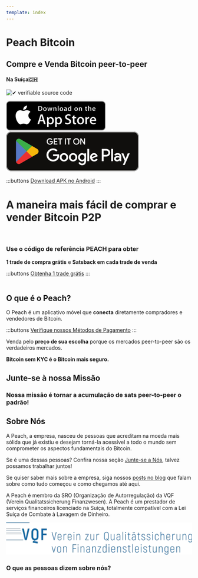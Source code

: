```yaml
---
template: index
---
```

<!--[teaser]-->
# Peach Bitcoin
## Compre e Venda Bitcoin <span>peer-to-peer</span>
#### Na Suíça🇨🇭

<div class="inner-wrap">

![✔ verifiable source code](/img/phones.png)

<div>
  <div class="md:flex items-end">
    <a href="https://testflight.apple.com/join/wfSPFEWG"><img class="h-180px md:h-90px" src="/img/home/download-on-the-app-store.svg" alt="Download on the Apple Store"></a>
    <a class="md:ml-4" href="https://play.google.com/store/apps/details?id=com.peachbitcoin.peach.mainnet"><img class="h-180px md:h-90px" src="/img/home/get-it-on-google-play.svg" alt="Get it on Google Play"></a>
  </div>

  :::buttons
  [Download APK no Android](/pt/apk/)
  :::

</div>

<!--[top]-->
# A maneira mais fácil de comprar e vender Bitcoin P2P
<br>

### Use o código de referência PEACH para obter

**1 trade de compra grátis** e **Satsback em cada trade de venda**

:::buttons
[Obtenha 1 trade grátis](https://peachbitcoin.com/referral/?code=PEACH)
:::
<br><br>
## O que é o Peach?

O Peach é um aplicativo móvel que **conecta** diretamente compradores e vendedores de Bitcoin.

:::buttons
[Verifique nossos Métodos de Pagamento](/pt/how-it-works/#available-payment-methods)
:::

Venda pelo **preço de sua escolha** porque os mercados peer-to-peer são os verdadeiros mercados.

**Bitcoin sem KYC é o Bitcoin mais seguro.**

<!--[mission]-->
## Junte-se à nossa Missão

### Nossa missão é tornar a acumulação de sats peer-to-peer o padrão!

<!--[about]-->
## Sobre Nós

A Peach, a empresa, nasceu de pessoas que acreditam na moeda mais sólida que já existiu e desejam torná-la acessível a todo o mundo sem comprometer os aspectos fundamentais do Bitcoin.

Se é uma dessas pessoas? Confira nossa seção [Junte-se a Nós](/pt/join-us/), talvez possamos trabalhar juntos!

Se quiser saber mais sobre a empresa, siga nossos [posts no blog](/blog/) que falam sobre como tudo começou e como chegamos até aqui.

A Peach é membro da SRO (Organização de Autorregulação) da VQF (Verein Qualitatssicherung Finanzwesen). A Peach é um prestador de serviços financeiros licenciado na Suíça, totalmente compatível com a Lei Suíça de Combate à Lavagem de Dinheiro.

![](/img/vqf.webp)


### O que as pessoas dizem sobre nós?
<br>
<div id="ap-widget-container" class="ap-widget-container" prod_code="peach" show ="top" bg_color="#FFFFFF" review_bg_color = "#FFFFFF" text_color = "#000000"></div>
